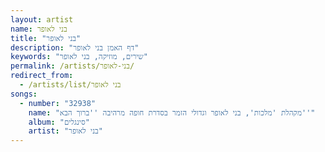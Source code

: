 ```yaml
---
layout: artist
name: בני לאופר
title: "בני לאופר"
description: "דף האמן בני לאופר"
keywords: "שירים, מוזיקה, בני לאופר"
permalink: /artists/בני-לאופר/
redirect_from:
  - /artists/list/בני לאופר
songs:
  - number: "32938"
    name: "מקהלת 'מלכות', בני לאופר וגדולי הזמר בסדרת חופה מרהיבה ''ברוך הבא''"
    album: "סינגלים"
    artist: "בני לאופר"
---
```

